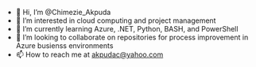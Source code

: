 - 👋 Hi, I’m @Chimezie_Akpuda
- 👀 I’m interested in cloud computing and project management
- 🌱 I’m currently learning Azure, .NET, Python, BASH, and PowerShell
- 💞️ I’m looking to collaborate on repositories for process improvement in Azure busienss environments
- 📫 How to reach me at akpudac@yahoo.com 

<!---
chimezie5/chimezie5 is a ✨ special ✨ repository because its `README.md` (this file) appears on your GitHub profile.
You can click the Preview link to take a look at your changes.
--->

